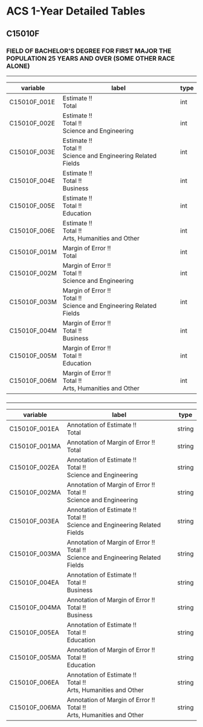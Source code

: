 # ACS 1-Year Detailed Tables

## C15010F

### FIELD OF BACHELOR'S DEGREE FOR FIRST MAJOR THE POPULATION 25 YEARS AND OVER (SOME OTHER RACE ALONE)

___

| variable | label | type |
| ----- | ----- | ----- |
| C15010F_001E | Estimate !!<br>Total | int |
| C15010F_002E | Estimate !!<br>Total !!<br>Science and Engineering | int |
| C15010F_003E | Estimate !!<br>Total !!<br>Science and Engineering Related Fields | int |
| C15010F_004E | Estimate !!<br>Total !!<br>Business | int |
| C15010F_005E | Estimate !!<br>Total !!<br>Education | int |
| C15010F_006E | Estimate !!<br>Total !!<br>Arts, Humanities and Other | int |
| C15010F_001M | Margin of Error !!<br>Total | int |
| C15010F_002M | Margin of Error !!<br>Total !!<br>Science and Engineering | int |
| C15010F_003M | Margin of Error !!<br>Total !!<br>Science and Engineering Related Fields | int |
| C15010F_004M | Margin of Error !!<br>Total !!<br>Business | int |
| C15010F_005M | Margin of Error !!<br>Total !!<br>Education | int |
| C15010F_006M | Margin of Error !!<br>Total !!<br>Arts, Humanities and Other | int |
### 

___

| variable | label | type |
| ----- | ----- | ----- |
| C15010F_001EA | Annotation of Estimate !!<br>Total | string |
| C15010F_001MA | Annotation of Margin of Error !!<br>Total | string |
| C15010F_002EA | Annotation of Estimate !!<br>Total !!<br>Science and Engineering | string |
| C15010F_002MA | Annotation of Margin of Error !!<br>Total !!<br>Science and Engineering | string |
| C15010F_003EA | Annotation of Estimate !!<br>Total !!<br>Science and Engineering Related Fields | string |
| C15010F_003MA | Annotation of Margin of Error !!<br>Total !!<br>Science and Engineering Related Fields | string |
| C15010F_004EA | Annotation of Estimate !!<br>Total !!<br>Business | string |
| C15010F_004MA | Annotation of Margin of Error !!<br>Total !!<br>Business | string |
| C15010F_005EA | Annotation of Estimate !!<br>Total !!<br>Education | string |
| C15010F_005MA | Annotation of Margin of Error !!<br>Total !!<br>Education | string |
| C15010F_006EA | Annotation of Estimate !!<br>Total !!<br>Arts, Humanities and Other | string |
| C15010F_006MA | Annotation of Margin of Error !!<br>Total !!<br>Arts, Humanities and Other | string |

